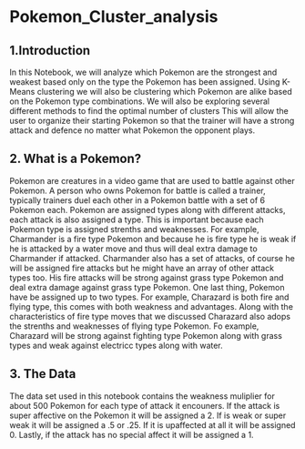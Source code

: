 # Pokemon_Cluster_analysis

## 1.Introduction
In this Notebook, we will analyze which Pokemon are the strongest and weakest based only on the type the Pokemon has been assigned. Using K-Means clustering we will also be clustering which Pokemon are alike based on the Pokemon type combinations. We will also be exploring several different methods to find the optimal number of clusters This will allow the user to organize their starting Pokemon so that the trainer will have a strong attack and defence no matter what Pokemon the opponent plays.


## 2. What is a Pokemon?
Pokemon are creatures in a video game that are used to battle against other Pokemon. A person who owns Pokemon for battle is called a trainer, typically trainers duel each other in a Pokemon battle with a set of 6 Pokemon each. Pokemon are assigned types along with different attacks, each attack is also assigned a type. This is important because each Pokemon type is assigned strenths and weaknesses. For example, Charmander is a fire type Pokemon and because he is fire type he is weak if he is attacked by a water move and thus will deal extra damage to Charmander if attacked. Charmander also has a set of attacks, of course he will be assigned fire attacks but he might have an array of other attack types too. His fire attacks will be strong against grass type Pokemon and deal extra damage against grass type Pokemon. One last thing, Pokemon have be assigned up to two types. For example, Charazard is both fire and flying type, this comes with both weakness and advantages. Along with the characteristics of fire type moves that we discussed Charazard also adops the strenths and weaknesses of flying type Pokemon. Fo example, Charazard will be strong against fighting type Pokemon along with grass types and weak against electricc types along with water.


## 3. The Data
The data set used in this notebook contains the weakness muliplier for about 500 Pokemon for each type of attack it encouners. If the attack is super affective on the Pokemon it will be assigned a 2. If is weak or super weak it will be assigned a .5 or .25. If it is upaffected at all it will be assigned 0. Lastly, if the attack has no special affect it will be assigned a 1.
